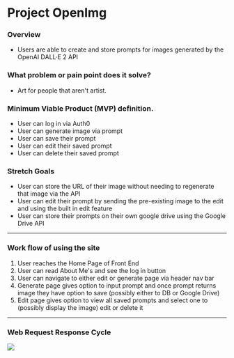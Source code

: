 # Project OpenImg

### Overview
- Users are able to create and store prompts for images generated by the OpenAI DALL·E 2 API

### What problem or pain point does it solve? 
- Art for people that aren't artist.

### Minimum Viable Product (MVP) definition. 

- User can log in via Auth0
- User can generate image via prompt
- User can save their prompt
- User can edit their saved prompt 
- User can delete their saved prompt

### Stretch Goals
- User can store the URL of their image without needing to regenerate that image via the API
- User can edit their prompt by sending the pre-existing image to the edit and using the built in edit feature
- User can store their prompts on their own google drive using the Google Drive API

-------------------------------------------------------------------------------------------------------------------------------------------------

### Work flow of using the site

1. User reaches the Home Page of Front End
2. User can read About Me's and see the log in button 
3. User can navigate to either edit or generate page via header nav bar
2. Generate page gives option to input prompt and once prompt returns image they have option to save (possibly either to DB or Google Drive)
3. Edit page gives option to view all saved prompts and select one to (possibly display the image) edit or delete it

-------------------------------------------------------------------------------------------------------------------------------------------------

### Web Request Response Cycle
<img src ="https://i.imgur.com/5fFizHI.png" />
